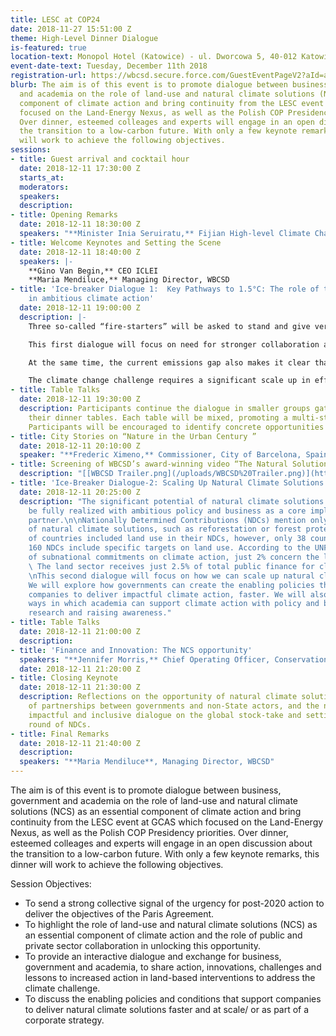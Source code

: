 ```yaml
---
title: LESC at COP24
date: 2018-11-27 15:51:00 Z
theme: High-Level Dinner Dialogue
is-featured: true
location-text: Monopol Hotel (Katowice) - ul. Dworcowa 5, 40-012 Katowice, Poland
event-date-text: Tuesday, December 11th 2018
registration-url: https://wbcsd.secure.force.com/GuestEventPageV2?aId=a5s0N0000011jHZ
blurb: The aim is of this event is to promote dialogue between business, government
  and academia on the role of land-use and natural climate solutions (NCS) as an essential
  component of climate action and bring continuity from the LESC event at GCAS which
  focused on the Land-Energy Nexus, as well as the Polish COP Presidency priorities.
  Over dinner, esteemed colleages and experts will engage in an open discussion about
  the transition to a low-carbon future. With only a few keynote remarks, this dinner
  will work to achieve the following objectives.
sessions:
- title: Guest arrival and cocktail hour
  date: 2018-12-11 17:30:00 Z
  starts_at: 
  moderators: 
  speakers: 
  description: 
- title: Opening Remarks
  date: 2018-12-11 18:30:00 Z
  speakers: "**Minister Inia Seruiratu,** Fijian High-level Climate Champion  "
- title: Welcome Keynotes and Setting the Scene
  date: 2018-12-11 18:40:00 Z
  speakers: |-
    **Gino Van Begin,** CEO ICLEI
    **Maria Mendiluce,** Managing Director, WBCSD
- title: 'Ice-breaker Dialogue 1:  Key Pathways to 1.5°C: The role of the land sector
    in ambitious climate action'
  date: 2018-12-11 19:00:00 Z
  description: |-
    Three so-called “fire-starters” will be asked to stand and give very brief remarks for group input and discussion. Then all participants are welcome to input their thoughts and ideas as they are called upon by the moderator to add to the dialogue. Each speaker will be asked to stand up where they are seated, introduce themselves and contribute with an insight, remark, question or suggestion.

    This first dialogue will focus on need for stronger collaboration and increased climate action by public and private sector.

    At the same time, the current emissions gap also makes it clear that we need to be investing in new innovations to supplement what is possible using existing solutions.

    The climate change challenge requires a significant scale up in efforts across deploying existing and developing new solutions. We encourage a dialogue on practical next steps to ensure innovative solutions are implemented on the ground, in a spirit of collaboration.
- title: Table Talks
  date: 2018-12-11 19:30:00 Z
  description: Participants continue the dialogue in smaller groups gathered around
    their dinner tables. Each table will be mixed, promoting a multi-stakeholder dialogue.
    Participants will be encouraged to identify concrete opportunities for collaboration.
- title: City Stories on “Nature in the Urban Century ”
  date: 2018-12-11 20:10:00 Z
  speaker: "**Frederic Ximeno,** Commissioner, City of Barcelona, Spain "
- title: Screening of WBCSD’s award-winning video “The Natural Solution”
  description: "[[WBCSD Trailer.png](/uploads/WBCSD%20Trailer.png)](https://www.youtube.com/watch?v=2UllAGSYl7o) "
- title: 'Ice-Breaker Dialogue-2: Scaling Up Natural Climate Solutions'
  date: 2018-12-11 20:25:00 Z
  description: "The significant potential of natural climate solutions (NCS) can only
    be fully realized with ambitious policy and business as a core implementation
    partner.\n\nNationally Determined Contributions (NDCs) mention only a handful
    of natural climate solutions, such as reforestation or forest protection. A majority
    of countries included land use in their NDCs, however, only 38 countries out of
    160 NDCs include specific targets on land use. According to the UNFCCC NAZCA database
    of subnational commitments on climate action, just 2% concern the land sector.
    \ The land sector receives just 2.5% of total public finance for climate mitigation.\n
    \nThis second dialogue will focus on how we can scale up natural climate solutions.
    We will explore how governments can create the enabling policies that support
    companies to deliver impactful climate action, faster. We will also identify the
    ways in which academia can support climate action with policy and business relevant
    research and raising awareness."
- title: Table Talks
  date: 2018-12-11 21:00:00 Z
  description: 
- title: 'Finance and Innovation: The NCS opportunity'
  speakers: "**Jennifer Morris,** Chief Operating Officer, Conservation International "
  date: 2018-12-11 21:20:00 Z
- title: Closing Keynote
  date: 2018-12-11 21:30:00 Z
  description: Reflections on the opportunity of natural climate solutions, the role
    of partnerships between governments and non-State actors, and the need for a structured,
    impactful and inclusive dialogue on the global stock-take and setting the next
    round of NDCs.
- title: Final Remarks
  date: 2018-12-11 21:40:00 Z
  description: 
  speakers: "**Maria Mendiluce**, Managing Director, WBCSD"
---
```


The aim is of this event is to promote dialogue between business, government and academia on the role of land-use and natural climate solutions (NCS) as an essential component of climate action and bring continuity from the LESC event at GCAS which focused on the Land-Energy Nexus, as well as the Polish COP Presidency priorities. Over dinner, esteemed colleages and experts will engage in an open discussion about the transition to a low-carbon future. With only a few keynote remarks, this dinner will work to achieve the following objectives.

Session Objectives:
* To send a strong collective signal of the urgency for post-2020 action to deliver the objectives of the Paris Agreement.
* To highlight the role of land-use and natural climate solutions (NCS) as an essential component of climate action and the role of public and private sector collaboration in unlocking this opportunity.
* To provide an interactive dialogue and exchange for business, government and academia, to share action, innovations, challenges and lessons to increased action in land-based interventions to address the climate challenge.
* To discuss the enabling policies and conditions that support companies to deliver natural climate solutions faster and at scale/ or as part of a corporate strategy.
